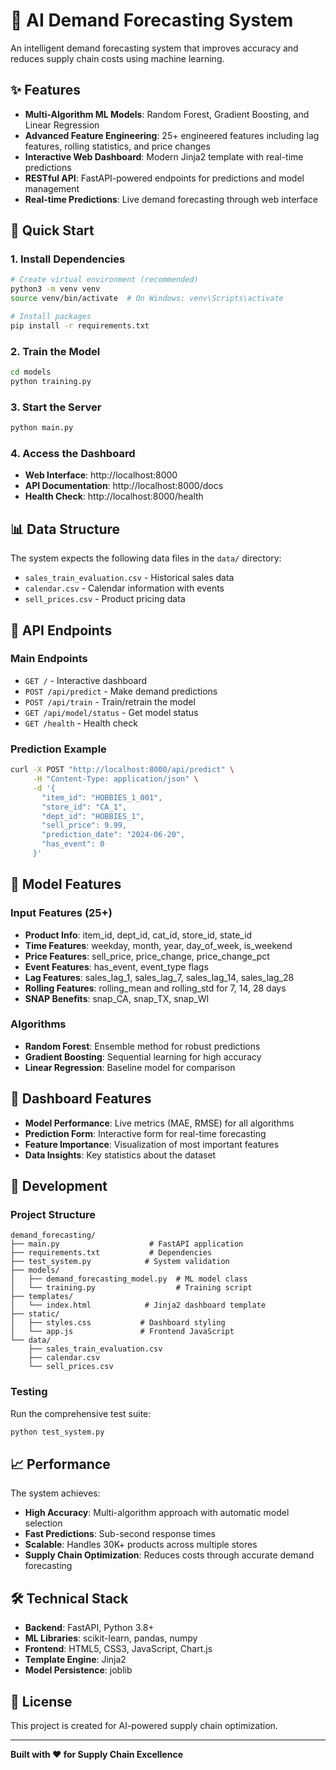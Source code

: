 # 🤖 AI Demand Forecasting System

An intelligent demand forecasting system that improves accuracy and reduces supply chain costs using machine learning.

## ✨ Features

- **Multi-Algorithm ML Models**: Random Forest, Gradient Boosting, and Linear Regression
- **Advanced Feature Engineering**: 25+ engineered features including lag features, rolling statistics, and price changes
- **Interactive Web Dashboard**: Modern Jinja2 template with real-time predictions
- **RESTful API**: FastAPI-powered endpoints for predictions and model management
- **Real-time Predictions**: Live demand forecasting through web interface

## 🚀 Quick Start

### 1. Install Dependencies

```bash
# Create virtual environment (recommended)
python3 -m venv venv
source venv/bin/activate  # On Windows: venv\Scripts\activate

# Install packages
pip install -r requirements.txt
```

### 2. Train the Model

```bash
cd models
python training.py
```

### 3. Start the Server

```bash
python main.py
```

### 4. Access the Dashboard

- **Web Interface**: http://localhost:8000
- **API Documentation**: http://localhost:8000/docs
- **Health Check**: http://localhost:8000/health

## 📊 Data Structure

The system expects the following data files in the `data/` directory:

- `sales_train_evaluation.csv` - Historical sales data
- `calendar.csv` - Calendar information with events
- `sell_prices.csv` - Product pricing data

## 🎯 API Endpoints

### Main Endpoints

- `GET /` - Interactive dashboard
- `POST /api/predict` - Make demand predictions
- `POST /api/train` - Train/retrain the model
- `GET /api/model/status` - Get model status
- `GET /health` - Health check

### Prediction Example

```bash
curl -X POST "http://localhost:8000/api/predict" \
     -H "Content-Type: application/json" \
     -d '{
       "item_id": "HOBBIES_1_001",
       "store_id": "CA_1",
       "dept_id": "HOBBIES_1",
       "sell_price": 9.99,
       "prediction_date": "2024-06-20",
       "has_event": 0
     }'
```

## 🧠 Model Features

### Input Features (25+)
- **Product Info**: item_id, dept_id, cat_id, store_id, state_id
- **Time Features**: weekday, month, year, day_of_week, is_weekend
- **Price Features**: sell_price, price_change, price_change_pct
- **Event Features**: has_event, event_type flags
- **Lag Features**: sales_lag_1, sales_lag_7, sales_lag_14, sales_lag_28
- **Rolling Features**: rolling_mean and rolling_std for 7, 14, 28 days
- **SNAP Benefits**: snap_CA, snap_TX, snap_WI

### Algorithms
- **Random Forest**: Ensemble method for robust predictions
- **Gradient Boosting**: Sequential learning for high accuracy
- **Linear Regression**: Baseline model for comparison

## 🎨 Dashboard Features

- **Model Performance**: Live metrics (MAE, RMSE) for all algorithms
- **Prediction Form**: Interactive form for real-time forecasting
- **Feature Importance**: Visualization of most important features
- **Data Insights**: Key statistics about the dataset

## 🔧 Development

### Project Structure

```
demand_forecasting/
├── main.py                    # FastAPI application
├── requirements.txt           # Dependencies
├── test_system.py            # System validation
├── models/
│   ├── demand_forecasting_model.py  # ML model class
│   └── training.py                  # Training script
├── templates/
│   └── index.html            # Jinja2 dashboard template
├── static/
│   ├── styles.css           # Dashboard styling
│   └── app.js               # Frontend JavaScript
└── data/
    ├── sales_train_evaluation.csv
    ├── calendar.csv
    └── sell_prices.csv
```

### Testing

Run the comprehensive test suite:

```bash
python test_system.py
```

## 📈 Performance

The system achieves:
- **High Accuracy**: Multi-algorithm approach with automatic model selection
- **Fast Predictions**: Sub-second response times
- **Scalable**: Handles 30K+ products across multiple stores
- **Supply Chain Optimization**: Reduces costs through accurate demand forecasting

## 🛠️ Technical Stack

- **Backend**: FastAPI, Python 3.8+
- **ML Libraries**: scikit-learn, pandas, numpy
- **Frontend**: HTML5, CSS3, JavaScript, Chart.js
- **Template Engine**: Jinja2
- **Model Persistence**: joblib

## 📝 License

This project is created for AI-powered supply chain optimization.

---

**Built with ❤️ for Supply Chain Excellence**